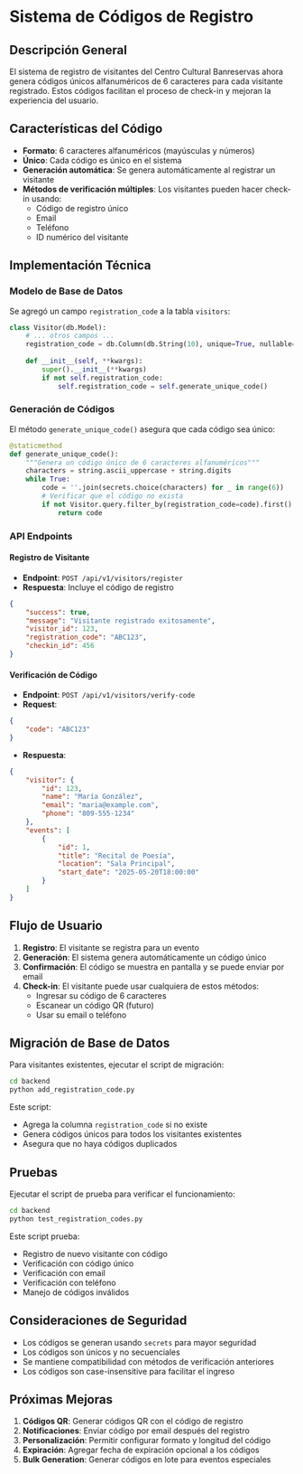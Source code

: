 # Sistema de Códigos de Registro

## Descripción General

El sistema de registro de visitantes del Centro Cultural Banreservas ahora genera códigos únicos alfanuméricos de 6 caracteres para cada visitante registrado. Estos códigos facilitan el proceso de check-in y mejoran la experiencia del usuario.

## Características del Código

- **Formato**: 6 caracteres alfanuméricos (mayúsculas y números)
- **Único**: Cada código es único en el sistema
- **Generación automática**: Se genera automáticamente al registrar un visitante
- **Métodos de verificación múltiples**: Los visitantes pueden hacer check-in usando:
  - Código de registro único
  - Email
  - Teléfono
  - ID numérico del visitante

## Implementación Técnica

### Modelo de Base de Datos

Se agregó un campo `registration_code` a la tabla `visitors`:

```python
class Visitor(db.Model):
    # ... otros campos ...
    registration_code = db.Column(db.String(10), unique=True, nullable=False)
    
    def __init__(self, **kwargs):
        super().__init__(**kwargs)
        if not self.registration_code:
            self.registration_code = self.generate_unique_code()
```

### Generación de Códigos

El método `generate_unique_code()` asegura que cada código sea único:

```python
@staticmethod
def generate_unique_code():
    """Genera un código único de 6 caracteres alfanuméricos"""
    characters = string.ascii_uppercase + string.digits
    while True:
        code = ''.join(secrets.choice(characters) for _ in range(6))
        # Verificar que el código no exista
        if not Visitor.query.filter_by(registration_code=code).first():
            return code
```

### API Endpoints

#### Registro de Visitante
- **Endpoint**: `POST /api/v1/visitors/register`
- **Respuesta**: Incluye el código de registro

```json
{
    "success": true,
    "message": "Visitante registrado exitosamente",
    "visitor_id": 123,
    "registration_code": "ABC123",
    "checkin_id": 456
}
```

#### Verificación de Código
- **Endpoint**: `POST /api/v1/visitors/verify-code`
- **Request**:
```json
{
    "code": "ABC123"
}
```
- **Respuesta**:
```json
{
    "visitor": {
        "id": 123,
        "name": "María González",
        "email": "maria@example.com",
        "phone": "809-555-1234"
    },
    "events": [
        {
            "id": 1,
            "title": "Recital de Poesía",
            "location": "Sala Principal",
            "start_date": "2025-05-20T18:00:00"
        }
    ]
}
```

## Flujo de Usuario

1. **Registro**: El visitante se registra para un evento
2. **Generación**: El sistema genera automáticamente un código único
3. **Confirmación**: El código se muestra en pantalla y se puede enviar por email
4. **Check-in**: El visitante puede usar cualquiera de estos métodos:
   - Ingresar su código de 6 caracteres
   - Escanear un código QR (futuro)
   - Usar su email o teléfono

## Migración de Base de Datos

Para visitantes existentes, ejecutar el script de migración:

```bash
cd backend
python add_registration_code.py
```

Este script:
- Agrega la columna `registration_code` si no existe
- Genera códigos únicos para todos los visitantes existentes
- Asegura que no haya códigos duplicados

## Pruebas

Ejecutar el script de prueba para verificar el funcionamiento:

```bash
cd backend
python test_registration_codes.py
```

Este script prueba:
- Registro de nuevo visitante con código
- Verificación con código único
- Verificación con email
- Verificación con teléfono
- Manejo de códigos inválidos

## Consideraciones de Seguridad

- Los códigos se generan usando `secrets` para mayor seguridad
- Los códigos son únicos y no secuenciales
- Se mantiene compatibilidad con métodos de verificación anteriores
- Los códigos son case-insensitive para facilitar el ingreso

## Próximas Mejoras

1. **Códigos QR**: Generar códigos QR con el código de registro
2. **Notificaciones**: Enviar código por email después del registro
3. **Personalización**: Permitir configurar formato y longitud del código
4. **Expiración**: Agregar fecha de expiración opcional a los códigos
5. **Bulk Generation**: Generar códigos en lote para eventos especiales
